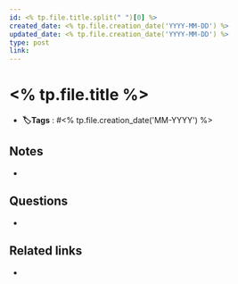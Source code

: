 ```yaml
---
id: <% tp.file.title.split(" ")[0] %>
created_date: <% tp.file.creation_date('YYYY-MM-DD') %>
updated_date: <% tp.file.creation_date('YYYY-MM-DD') %>
type: post
link:
---
```


# <% tp.file.title %>
- **🏷️Tags** :   #<% tp.file.creation_date('MM-YYYY') %> 
## Notes
- 

## Questions
- 

## Related links
- 